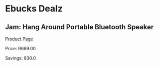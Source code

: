 
# Ebucks Dealz
## Jam: Hang Around Portable Bluetooth Speaker
[Product Page](https://www.ebucks.com/web/shop/productSelected.do?prodId=626459655&catId=714970029)

Price: R669.00

Savings: 830.0


	